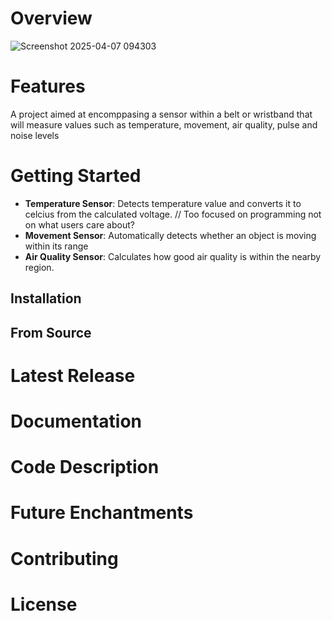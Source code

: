 # Overview
![Screenshot 2025-04-07 094303](https://github.com/user-attachments/assets/ee6ad579-0cc0-49f8-8d33-c8d75d14e29a)
# Features
A project aimed at encomppasing a sensor within a belt or wristband that will measure values such as temperature, movement, air quality, pulse and noise levels

# Getting Started

* **Temperature Sensor**: Detects temperature value and converts it to celcius from the calculated voltage. // Too focused on programming not on what users care about?
* **Movement Sensor**: Automatically detects whether an object is moving within its range
* **Air Quality Sensor**: Calculates how good air quality is within the nearby region.

## Installation

## From Source

# Latest Release

# Documentation

# Code Description

# Future Enchantments

# Contributing

# License


